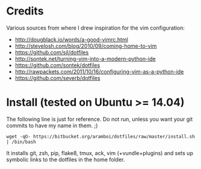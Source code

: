Credits
=======

Various sources from where I drew inspiration for the vim configuration:

* http://dougblack.io/words/a-good-vimrc.html
* http://stevelosh.com/blog/2010/09/coming-home-to-vim
* https://github.com/sjl/dotfiles
* http://sontek.net/turning-vim-into-a-modern-python-ide
* https://github.com/sontek/dotfiles
* http://rawpackets.com/2011/10/16/configuring-vim-as-a-python-ide
* https://github.com/severb/dotfiles

Install (tested on Ubuntu >= 14.04)
===================================

The following line is just for reference. Do not run, unless you want your git
commits to have my name in them. ;)

    wget -qO- https://bitbucket.org/aramboi/dotfiles/raw/master/install.sh | /bin/bash

It installs git, zsh, pip, flake8, tmux, ack, vim (+vundle+plugins)
and sets up symbolic links to the dotfiles in the home folder.
